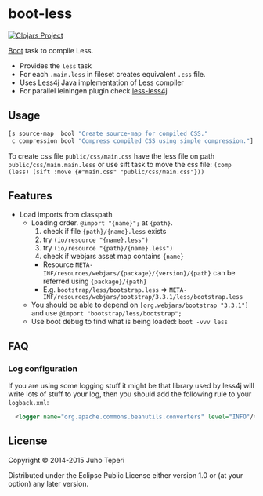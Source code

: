 # boot-less
[![Clojars Project](http://clojars.org/deraen/boot-less/latest-version.svg)](http://clojars.org/deraen/boot-less)

[Boot](https://github.com/boot-clj/boot) task to compile Less.

* Provides the `less` task
* For each `.main.less` in fileset creates equivalent `.css` file.
* Uses [Less4j](https://github.com/SomMeri/less4j) Java implementation of Less compiler
* For parallel leiningen plugin check [less-less4j](https://github.com/Deraen/lein-less4j/)

## Usage

```clj
[s source-map  bool "Create source-map for compiled CSS."
 c compression bool "Compress compiled CSS using simple compression."]
```

To create css file `public/css/main.css` have the less file on path `public/css/main.main.less` or use sift task to move the css file:
`(comp (less) (sift :move {#"main.css" "public/css/main.css"}))`

## Features

- Load imports from classpath
  - Loading order. `@import "{name}";` at `{path}`.
    1. check if file `{path}/{name}.less` exists
    2. try `(io/resource "{name}.less")`
    3. try `(io/resource "{path}/{name}.less")`
    4. check if webjars asset map contains `{name}`
      - Resource `META-INF/resources/webjars/{package}/{version}/{path}` can be referred using `{package}/{path}`
      - E.g. `bootstrap/less/bootstrap.less` => `META-INF/resources/webjars/bootstrap/3.3.1/less/bootstrap.less`
  - You should be able to depend on `[org.webjars/bootstrap "3.3.1"]`
    and use `@import "bootstrap/less/bootstrap";`
  - Use boot debug to find what is being loaded:
    `boot -vvv less`

## FAQ

### Log configuration

If you are using some logging stuff it might be that library used by
less4j will write lots of stuff to your log, then you should add the following
rule to your `logback.xml`:

```xml
  <logger name="org.apache.commons.beanutils.converters" level="INFO"/>
```

## License

Copyright © 2014-2015 Juho Teperi

Distributed under the Eclipse Public License either version 1.0 or (at your option) any later version.
